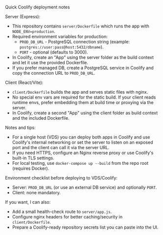 Quick Coolify deployment notes

Server (Express):
- This repository contains `server/Dockerfile` which runs the app with `NODE_ENV=production`.
- Required environment variables for production:
  - `PROD_DB_URL` - PostgreSQL connection string (example: `postgres://user:pass@host:5432/dbname`).
  - `PORT` - optional (defaults to 3000).
- In Coolify, create an "App" using the server folder as the build context and let it use the provided Dockerfile.
- If you prefer managed DB, create a PostgreSQL service in Coolify and copy the connection URL to `PROD_DB_URL`.

Client (React/Vite):
- `client/Dockerfile` builds the app and serves static files with nginx.
- No special env vars are required for the static build. If your client reads runtime envs, prefer embedding them at build time or proxying via the server.
- In Coolify, create a second "App" using the client folder as build context and the included Dockerfile.

Notes and tips:
- For a single host (VDS) you can deploy both apps in Coolify and use Coolify's internal networking or set the server to listen on an exposed port and the client can call it via the server URL.
- If you need HTTPS, configure an Nginx reverse proxy or use Coolify's built-in TLS settings.
- For local testing, use `docker-compose up --build` from the repo root (requires Docker).

Environment checklist before deploying to VDS/Coolify:
- Server: `PROD_DB_URL` (or use an external DB service) and optionally `PORT`.
- Client: none mandatory.

If you want, I can also:
- Add a small health-check route to `server/app.js`.
- Configure nginx headers for better caching/security in `client/Dockerfile`.
- Prepare a Coolify-ready repository secrets list you can paste into the UI.
